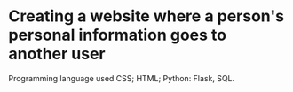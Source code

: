 # Creating a website where a person's personal information goes to another user

Programming language used CSS; HTML; Python: Flask, SQL.